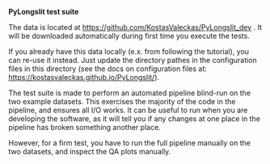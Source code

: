 **PyLongslit test suite**

The data is located at https://github.com/KostasValeckas/PyLongslit_dev . It will be downloaded automatically during 
first time you execute the tests. 

If you already have this data locally (e.x. from following the tutorial), you can re-use it instead. Just update the directory pathes in the configuration files in this directory (see the docs on configuration files at: https://kostasvaleckas.github.io/PyLongslit/).

The test suite is made to perform an automated pipeline blind-run on the two example datasets. This exercises the majority of the code in the pipeline, and ensures all I/O works. It can be useful to run when you are developing the software, as it will tell you if any changes at one place in the pipeline has broken something another place. 

However, for a firm test, you have to run the full pipeline manually on the two datasets, and inspect the QA plots manually. 